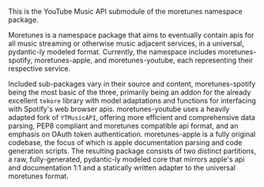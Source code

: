 This is the YouTube Music API submodule of the moretunes namespace package.

Moretunes is a namespace package that aims to eventually contain apis for all music streaming 
or otherwise music adjacent services, in a universal, pydantic-ly modeled format. Currently, 
the namespace includes moretunes-spotify, moretunes-apple, and moretunes-youtube, 
each representing their respective service.

Included sub-packages vary in their source and content, 
moretunes-spotify being the most basic of the three, primarily being an addon for the 
already excellent ``tekore`` library with model adaptations and functions for interfacing with
Spotify's web browser apis. moretunes-youtube uses a heavily adapted fork of ``YTMusicAPI``, offering 
more efficient and comprehensive data parsing, PEP8 compliant and moretunes compatible api format, and 
an emphasis on OAuth token authentication. moretunes-apple is a fully original codebase, the focus of which is 
apple documentation parsing and code generation scripts. The resulting package consists of two distinct partitions, 
a raw, fully-generated, pydantic-ly modeled core that mirrors apple's api and documentation 1:1 
and a statically written adapter to the universal moretunes format. 